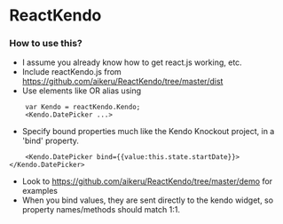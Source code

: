 # ReactKendo

### How to use this?

* I assume you already know how to get react.js working, etc.
* Include reactKendo.js from https://github.com/aikeru/ReactKendo/tree/master/dist
* Use elements like <KendoDatePicker> OR alias using
```javascript:
    var Kendo = reactKendo.Kendo;
    <Kendo.DatePicker ...>
```
* Specify bound properties much like the Kendo Knockout project, in a 'bind' property.
```javascript:
    <Kendo.DatePicker bind={{value:this.state.startDate}}></Kendo.DatePicker>
```
* Look to https://github.com/aikeru/ReactKendo/tree/master/demo for examples
* When you bind values, they are sent directly to the kendo widget, so property names/methods should match 1:1.